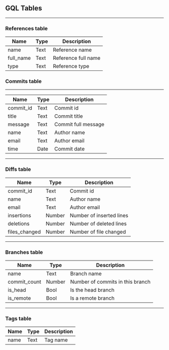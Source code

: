 ## GQL Tables 
---

### References table

| Name      | Type | Description         |
| --------- | ---- | ------------------- |
| name      | Text | Reference name      |
| full_name | Text | Reference full name |
| type      | Text | Reference type      |

### Commits table

---

| Name      | Type | Description         |
| --------- | ---- | ------------------- |
| commit_id | Text | Commit id           |
| title     | Text | Commit title        |
| message   | Text | Commit full message |
| name      | Text | Author name         |
| email     | Text | Author email        |
| time      | Date | Commit date         |

---

### Diffs table

| Name          | Type   | Description              |
| ------------- | ------ | ------------------------ |
| commit_id     | Text   | Commit id                |
| name          | Text   | Author name              |
| email         | Text   | Author email             |
| insertions    | Number | Number of inserted lines |
| deletions     | Number | Number of deleted lines  |
| files_changed | Number | Number of file changed   |

---

### Branches table

| Name         | Type   | Description                      |
| ------------ | ------ | -------------------------------- |
| name         | Text   | Branch name                      |
| commit_count | Number | Number of commits in this branch |
| is_head      | Bool   | Is the head branch               |
| is_remote    | Bool   | Is a remote branch               |

---

### Tags table

| Name | Type | Description |
| ---- | ---- | ----------- |
| name | Text | Tag name    |